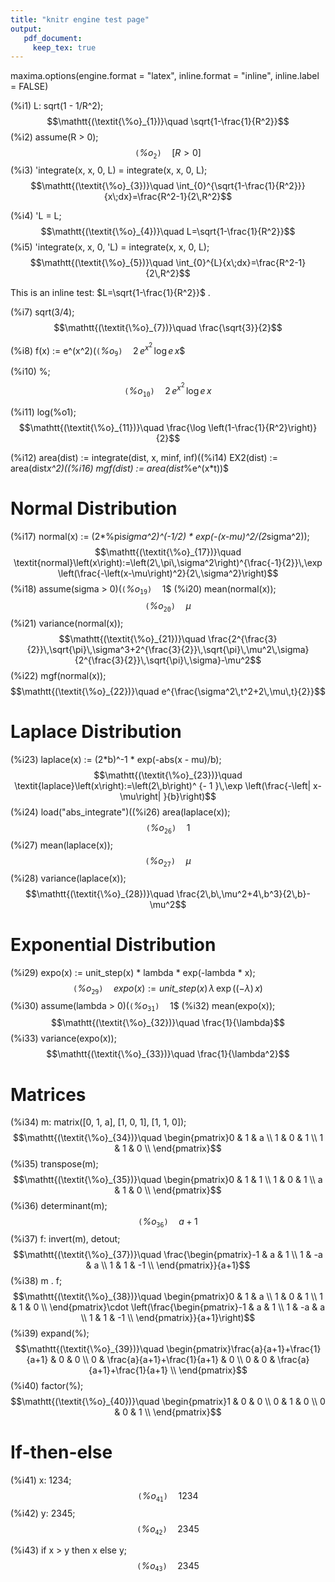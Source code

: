 ```yaml
---
title: "knitr engine test page"
output: 
   pdf_document:
     keep_tex: true
---
```


maxima.options(engine.format = "latex", 
	       inline.format = "inline", 
	       inline.label = FALSE)

(%i1) L: sqrt(1 - 1/R^2);$$\mathtt{(\textit{\%o}_{1})}\quad \sqrt{1-\frac{1}{R^2}}$$
(%i2) assume(R > 0);$$\mathtt{(\textit{\%o}_{2})}\quad \left[ R>0 \right] $$
(%i3) 'integrate(x, x, 0, L) = integrate(x, x, 0, L);$$\mathtt{(\textit{\%o}_{3})}\quad \int_{0}^{\sqrt{1-\frac{1}{R^2}}}{x\;dx}=\frac{R^2-1}{2\,R^2}$$


(%i4) 'L = L;$$\mathtt{(\textit{\%o}_{4})}\quad L=\sqrt{1-\frac{1}{R^2}}$$
(%i5) 'integrate(x, x, 0, 'L) = integrate(x, x, 0, L);$$\mathtt{(\textit{\%o}_{5})}\quad \int_{0}^{L}{x\;dx}=\frac{R^2-1}{2\,R^2}$$


This is an inline test: $L=\sqrt{1-\frac{1}{R^2}}$
.


(%i7) sqrt(3/4);$$\mathtt{(\textit{\%o}_{7})}\quad \frac{\sqrt{3}}{2}$$


(%i8) f(x) := e^(x^2)$(%i9) diff(f(x), x);$$\mathtt{(\textit{\%o}_{9})}\quad 2\,e^{x^2}\,\log e\,x$$


(%i10) %;$$\mathtt{(\textit{\%o}_{10})}\quad 2\,e^{x^2}\,\log e\,x$$


(%i11) log(%o1);$$\mathtt{(\textit{\%o}_{11})}\quad \frac{\log \left(1-\frac{1}{R^2}\right)}{2}$$


(%i12) area(dist) := integrate(dist, x, minf, inf)$(%i13) mean(dist) := area(dist*x)$(%i14) EX2(dist) := area(dist*x^2)$(%i15) variance(dist) := EX2(dist) - mean(dist)^2$(%i16) mgf(dist) := area(dist*%e^(x*t))$

# Normal Distribution

(%i17) normal(x) := 
      (2*%pi*sigma^2)^(-1/2) * 
      exp(-(x-mu)^2/(2*sigma^2));$$\mathtt{(\textit{\%o}_{17})}\quad \textit{normal}\left(x\right):=\left(2\,\pi\,\sigma^2\right)^{\frac{-1}{2}}\,\exp \left(\frac{-\left(x-\mu\right)^2}{2\,\sigma^2}\right)$$
(%i18) assume(sigma > 0)$(%i19) area(normal(x));$$\mathtt{(\textit{\%o}_{19})}\quad 1$$
(%i20) mean(normal(x));$$\mathtt{(\textit{\%o}_{20})}\quad \mu$$
(%i21) variance(normal(x));$$\mathtt{(\textit{\%o}_{21})}\quad \frac{2^{\frac{3}{2}}\,\sqrt{\pi}\,\sigma^3+2^{\frac{3}{2}}\,\sqrt{\pi}\,\mu^2\,\sigma}{2^{\frac{3}{2}}\,\sqrt{\pi}\,\sigma}-\mu^2$$
(%i22) mgf(normal(x));$$\mathtt{(\textit{\%o}_{22})}\quad e^{\frac{\sigma^2\,t^2+2\,\mu\,t}{2}}$$


# Laplace Distribution

(%i23) laplace(x) := (2*b)^-1 * exp(-abs(x - mu)/b);$$\mathtt{(\textit{\%o}_{23})}\quad \textit{laplace}\left(x\right):=\left(2\,b\right)^ {- 1 }\,\exp \left(\frac{-\left| x-\mu\right| }{b}\right)$$
(%i24) load("abs_integrate")$(%i25) assume(b > 0)$(%i26) area(laplace(x));$$\mathtt{(\textit{\%o}_{26})}\quad 1$$
(%i27) mean(laplace(x));$$\mathtt{(\textit{\%o}_{27})}\quad \mu$$
(%i28) variance(laplace(x));$$\mathtt{(\textit{\%o}_{28})}\quad \frac{2\,b\,\mu^2+4\,b^3}{2\,b}-\mu^2$$


# Exponential Distribution

(%i29) expo(x) := unit_step(x) * lambda * exp(-lambda * x);$$\mathtt{(\textit{\%o}_{29})}\quad \textit{expo}\left(x\right):=\textit{unit\_step}\left(x\right)\,\lambda\,\exp \left(\left(-\lambda\right)\,x\right)$$
(%i30) assume(lambda > 0)$(%i31) area(expo(x));$$\mathtt{(\textit{\%o}_{31})}\quad 1$$
(%i32) mean(expo(x));$$\mathtt{(\textit{\%o}_{32})}\quad \frac{1}{\lambda}$$
(%i33) variance(expo(x));$$\mathtt{(\textit{\%o}_{33})}\quad \frac{1}{\lambda^2}$$


# Matrices

(%i34) m: matrix([0, 1, a], [1, 0, 1], [1, 1, 0]);$$\mathtt{(\textit{\%o}_{34})}\quad \begin{pmatrix}0 & 1 & a \\ 1 & 0 & 1 \\ 1 & 1 & 0 \\ \end{pmatrix}$$
(%i35) transpose(m);$$\mathtt{(\textit{\%o}_{35})}\quad \begin{pmatrix}0 & 1 & 1 \\ 1 & 0 & 1 \\ a & 1 & 0 \\ \end{pmatrix}$$
(%i36) determinant(m);$$\mathtt{(\textit{\%o}_{36})}\quad a+1$$
(%i37) f: invert(m), detout;$$\mathtt{(\textit{\%o}_{37})}\quad \frac{\begin{pmatrix}-1 & a & 1 \\ 1 & -a & a \\ 1 & 1 & -1 \\ \end{pmatrix}}{a+1}$$
(%i38) m . f;$$\mathtt{(\textit{\%o}_{38})}\quad \begin{pmatrix}0 & 1 & a \\ 1 & 0 & 1 \\ 1 & 1 & 0 \\ \end{pmatrix}\cdot \left(\frac{\begin{pmatrix}-1 & a & 1 \\ 1 & -a & a \\ 1 & 1 & -1 \\ \end{pmatrix}}{a+1}\right)$$
(%i39) expand(%);$$\mathtt{(\textit{\%o}_{39})}\quad \begin{pmatrix}\frac{a}{a+1}+\frac{1}{a+1} & 0 & 0 \\ 0 & \frac{a}{a+1}+\frac{1}{a+1} & 0 \\ 0 & 0 & \frac{a}{a+1}+\frac{1}{a+1} \\ \end{pmatrix}$$
(%i40) factor(%);$$\mathtt{(\textit{\%o}_{40})}\quad \begin{pmatrix}1 & 0 & 0 \\ 0 & 1 & 0 \\ 0 & 0 & 1 \\ \end{pmatrix}$$


# If-then-else

(%i41) x: 1234;$$\mathtt{(\textit{\%o}_{41})}\quad 1234$$
(%i42) y: 2345;$$\mathtt{(\textit{\%o}_{42})}\quad 2345$$


(%i43) if x > y
  then x
  else y;$$\mathtt{(\textit{\%o}_{43})}\quad 2345$$

